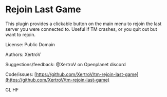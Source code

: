 # Rejoin Last Game

This plugin provides a clickable button on the main menu to rejoin the last server you were connected to. Useful if TM crashes, or you quit out but want to rejoin.

License: Public Domain

Authors: XertroV

Suggestions/feedback: @XertroV on Openplanet discord

Code/issues: [https://github.com/XertroV/tm-rejoin-last-game](https://github.com/XertroV/tm-rejoin-last-game)

GL HF

